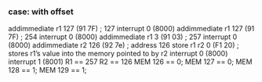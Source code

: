 ### case: with offset
addimmediate r1 127 (91 7F)  ; 127
interrupt 0 (8000)
addimmediate r1 127 (91 7F) ; 254
interrupt 0 (8000)
addimmediate r1 3 (91 03)  ; 257
interrupt 0 (8000)
addimmediate r2 126 (92 7e)  ; address 126 
store r1 r2 0 (F1 20)  ; stores r1’s value into the memory pointed to by r2
interrupt 0 (8000)
interrupt 1 (8001)
R1 == 257
R2 == 126
MEM 126 == 0;
MEM 127 == 0;
MEM 128 == 1;
MEM 129 == 1;
